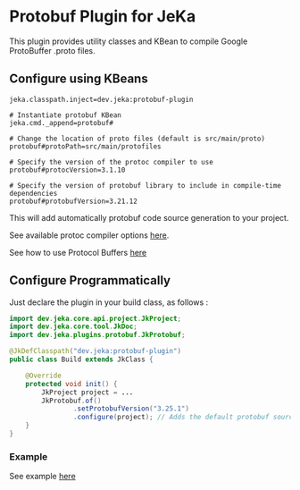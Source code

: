 # Protobuf Plugin for JeKa

This plugin provides utility classes and KBean to compile Google ProtoBuffer .proto files.

## Configure using KBeans

```properties
jeka.classpath.inject=dev.jeka:protobuf-plugin

# Instantiate protobuf KBean
jeka.cmd._append=protobuf#

# Change the location of proto files (default is src/main/proto)
protobuf#protoPath=src/main/protofiles

# Specify the version of the protoc compiler to use
protobuf#protocVersion=3.1.10

# Specify the version of protobuf library to include in compile-time dependencies
protobuf#protobufVersion=3.21.12
```
This will add automatically protobuf code source generation to your project.

See available protoc compiler options [here](https://manpages.ubuntu.com/manpages/xenial/man1/protoc.1.html).

See how to use Protocol Buffers [here](https://protobuf.dev/)

## Configure Programmatically

Just declare the plugin in your build class, as follows :

```java
import dev.jeka.core.api.project.JkProject;
import dev.jeka.core.tool.JkDoc;
import dev.jeka.plugins.protobuf.JkProtobuf;

@JkDefClasspath("dev.jeka:protobuf-plugin")
public class Build extends JkClass {

    @Override
    protected void init() {
        JkProject project = ...
        JkProtobuf.of()
                .setProtobufVersion("3.25.1")
                .configure(project); // Adds the default protobuf source generator to the project.
    }
}

```


### Example

See example [here](../../samples/dev.jeka.samples.sonarqube)



